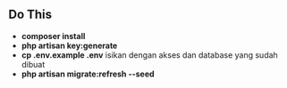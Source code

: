 ## Do This

- **composer install**
- **php artisan key:generate**
- **cp .env.example .env**
isikan dengan akses dan database yang sudah dibuat
- **php artisan migrate:refresh --seed**
